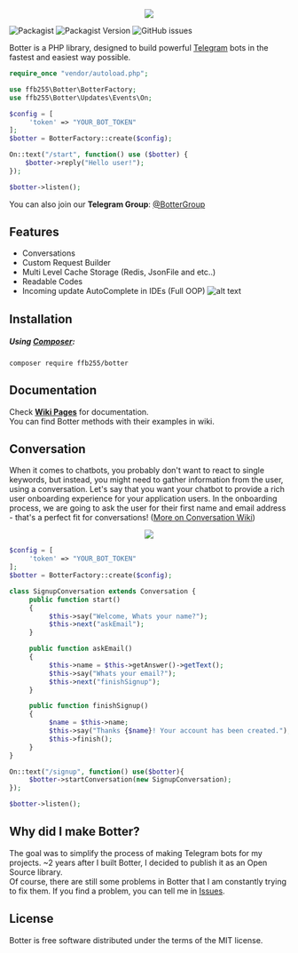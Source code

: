 <div align="center"><img src="https://raw.githubusercontent.com/ffb255/botter/master/resources/github/logo.png"></div>

![Packagist](https://img.shields.io/packagist/l/ffb255/botter)
![Packagist Version](https://img.shields.io/packagist/v/ffb255/botter)
![GitHub issues](https://img.shields.io/github/issues/ffb255/botter)

Botter is a PHP library, designed to build powerful [Telegram](https://telegram.org) bots in the fastest and easiest way possible.
```php
require_once "vendor/autoload.php";

use ffb255\Botter\BotterFactory;
use ffb255\Botter\Updates\Events\On;

$config = [
     'token' => "YOUR_BOT_TOKEN"
];
$botter = BotterFactory::create($config);

On::text("/start", function() use ($botter) {
    $botter->reply("Hello user!");
});

$botter->listen();
```
You can also join our **Telegram Group**: [@BotterGroup](https://t.me/BotterGroup)

## Features
* Conversations
* Custom Request Builder
* Multi Level Cache Storage (Redis, JsonFile and etc..)
* Readable Codes
* Incoming update AutoComplete in IDEs (Full OOP)
![alt text][autocomplete]

## Installation
##### Using [Composer](https://getcomposer.org/):
```
composer require ffb255/botter
```

## Documentation
Check **[Wiki Pages](https://github.com/ffb255/Botter/wiki)** for documentation.<br>
You can find Botter methods with their examples in wiki.<br>

## Conversation
When it comes to chatbots, you probably don't want to react to single keywords, but instead, you might need to gather information from the user, using a conversation. Let's say that you want your chatbot to provide a rich user onboarding experience for your application users. In the onboarding process, we are going to ask the user for their first name and email address - that's a perfect fit for conversations! ([More on Conversation Wiki](https://github.com/ffb255/botter/wiki/Conversations))
<div align="center"><img src="http://up.vbiran.ir/uploads/2545115778763158723_conv-shot2.png"></div>

```php
$config = [
     'token' => "YOUR_BOT_TOKEN"
];
$botter = BotterFactory::create($config);

class SignupConversation extends Conversation {
     public function start()
     {
          $this->say("Welcome, Whats your name?");
          $this->next("askEmail");
     }

     public function askEmail()
     {
          $this->name = $this->getAnswer()->getText();
          $this->say("Whats your email?");
          $this->next("finishSignup");
     }

     public function finishSignup()
     {
          $name = $this->name;
          $this->say("Thanks {$name}! Your account has been created.");
          $this->finish();
     }
}

On::text("/signup", function() use($botter){
     $botter->startConversation(new SignupConversation);
});

$botter->listen();
```

## Why did I make Botter?
The goal was to simplify the process of making Telegram bots for my projects. ~2 years after I built Botter, I decided to publish it as an Open Source library.<br> 
Of course, there are still some problems in Botter that I am constantly trying to fix them. If you find a problem, you can tell me in [Issues](https://github.com/ffb255/Botter/issues).

[autocomplete]: https://raw.githubusercontent.com/ffb255/botter/master/resources/github/auto-complete-preview.png "Incoming Update Auto Complete"
[logo]: https://raw.githubusercontent.com/ffb255/botter/master/resources/github/logo.png "Botter Logo"

## License
Botter is free software distributed under the terms of the MIT license.
